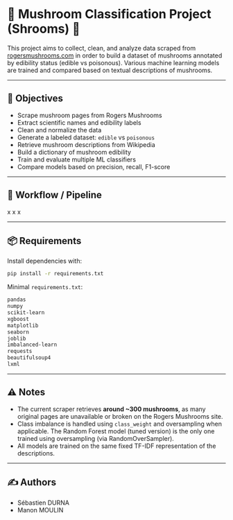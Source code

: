 # 🍄 Mushroom Classification Project (Shrooms) 🍄

This project aims to collect, clean, and analyze data scraped from [rogersmushrooms.com](https://rogersmushrooms.com) in order to build a dataset of mushrooms annotated by edibility status (edible vs poisonous). Various machine learning models are trained and compared based on textual descriptions of mushrooms.

---

## 📌 Objectives

- Scrape mushroom pages from Rogers Mushrooms
- Extract scientific names and edibility labels
- Clean and normalize the data
- Generate a labeled dataset: `edible` vs `poisonous`
- Retrieve mushroom descriptions from Wikipedia
- Build a dictionary of mushroom edibility
- Train and evaluate multiple ML classifiers
- Compare models based on precision, recall, F1-score

---

## 🧪 Workflow / Pipeline

x
x
x

---

## 📦 Requirements

Install dependencies with:

```bash
pip install -r requirements.txt
```

Minimal `requirements.txt`:

```txt
pandas
numpy
scikit-learn
xgboost
matplotlib
seaborn
joblib
imbalanced-learn
requests
beautifulsoup4
lxml
```

---

## ⚠️ Notes

- The current scraper retrieves **around ~300 mushrooms**, as many original pages are unavailable or broken on the Rogers Mushrooms site.
- Class imbalance is handled using `class_weight` and oversampling when applicable. The Random Forest model (tuned version) is the only one trained using oversampling (via RandomOverSampler).
- All models are trained on the same fixed TF-IDF representation of the descriptions.

---

## ✍️ Authors

- Sébastien DURNA
- Manon MOULIN
